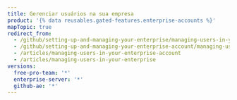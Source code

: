 ```yaml
---
title: Gerenciar usuários na sua empresa
product: '{% data reusables.gated-features.enterprise-accounts %}'
mapTopic: true
redirect_from:
  - /github/setting-up-and-managing-your-enterprise/managing-users-in-your-enterprise-account
  - /github/setting-up-and-managing-your-enterprise-account/managing-users-in-your-enterprise-account
  - /articles/managing-users-in-your-enterprise-account
  - /articles/managing-users-in-your-enterprise
versions:
  free-pro-team: '*'
  enterprise-server: '*'
  github-ae: '*'
---
```


